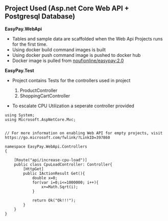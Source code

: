 ## Project Used (Asp.net Core Web API + Postgresql Database)


**EasyPay.WebApi**

- Tables and sample data are scaffolded when the Web Api Projects runs for the first time.
- Using docker build command images is built
- Using docker push command image is pushed to docker hub
- Docker image is pulled from [noufionline/easypay:2.0](https://hub.docker.com/r/docker/noufionline/easypay) 

**EasyPay.Test**

- Project contains Tests for the controllers used in project
  1. ProductController
  2. ShoppingCartController
  
- To escalate CPU Utilization a seperate controller provided

```
using System;
using Microsoft.AspNetCore.Mvc;


// For more information on enabling Web API for empty projects, visit https://go.microsoft.com/fwlink/?LinkID=397860

namespace EasyPay.WebApi.Controllers
{

    [Route("api/increase-cpu-load")]
    public class CpuLoadController: Controller{
        [HttpGet]
        public IActionResult Get(){
            double x=0;
            for(var i=0;i<=1000000; i++){
                x+=Math.Sqrt(i);
            }

            return Ok("Ok!!!");
        }
    }
}

```

